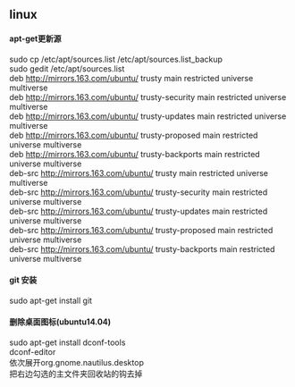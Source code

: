 ## linux
#### apt-get更新源
sudo cp /etc/apt/sources.list /etc/apt/sources.list_backup  
sudo gedit /etc/apt/sources.list  
deb http://mirrors.163.com/ubuntu/ trusty main restricted universe multiverse  
deb http://mirrors.163.com/ubuntu/ trusty-security main restricted universe multiverse  
deb http://mirrors.163.com/ubuntu/ trusty-updates main restricted universe multiverse  
deb http://mirrors.163.com/ubuntu/ trusty-proposed main restricted universe multiverse  
deb http://mirrors.163.com/ubuntu/ trusty-backports main restricted universe multiverse  
deb-src http://mirrors.163.com/ubuntu/ trusty main restricted universe multiverse  
deb-src http://mirrors.163.com/ubuntu/ trusty-security main restricted universe multiverse  
deb-src http://mirrors.163.com/ubuntu/ trusty-updates main restricted universe multiverse  
deb-src http://mirrors.163.com/ubuntu/ trusty-proposed main restricted universe multiverse  
deb-src http://mirrors.163.com/ubuntu/ trusty-backports main restricted universe multiverse  

#### git 安装
sudo apt-get install git

#### 删除桌面图标(ubuntu14.04)
sudo apt-get install dconf-tools  
dconf-editor  
依次展开org.gnome.nautilus.desktop  
把右边勾选的主文件夹回收站的钩去掉  
